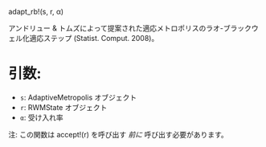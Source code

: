 adapt_rb!(s, r, α)

アンドリュー & トムズによって提案された適応メトロポリスのラオ-ブラックウェル化適応ステップ (Statist. Comput. 2008)。

# 引数:

  * `s`: AdaptiveMetropolis オブジェクト
  * `r`: RWMState オブジェクト
  * `α`: 受け入れ率

注: この関数は accept!(r) を呼び出す *前に* 呼び出す必要があります。

